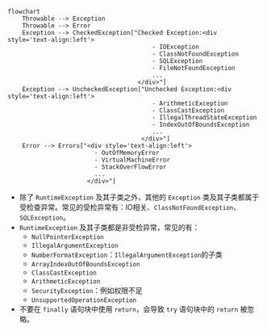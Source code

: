 ```mermaid
flowchart
    Throwable --> Exception
    Throwable --> Error
    Exception --> CheckedException["Checked Exception:<div style='text-align:left'>
                                        - IOException
                                        - ClassNotFoundException
                                        - SQLException
                                        - FileNotFoundException
                                        ...
                                    </div>"]
    Exception --> UncheckedException["Unchecked Exception:<div style='text-align:left'>
                                        - ArithmeticException
                                        - ClassCastException
                                        - IllegalThreadStateException
                                        - IndexOutOfBoundsException
                                        ...
                                     </div>"]
    Error --> Errors["<div style='text-align:left'>
                        - OutOfMemoryError
                        - VirtualMachineError
                        - StackOverFlowError
                        ...
                      </div>"]
```

* 除了 `RuntimeException` 及其子类之外，其他的 `Exception` 类及其子类都属于受检查异常。常见的受检异常有：IO相关、`ClassNotFoundException`、`SQLException`。
* `RuntimeException` 及其子类都是非受检异常，常见的有：
  * `NullPointerException`
  * `IllegalArgumentException`
  * `NumberFormatException`：`IllegalArgumentException`的子类
  * `ArrayIndexOutOfBoundsException`
  * `ClassCastException`
  * `ArithmeticException`
  * `SecurityException`：例如权限不足
  * `UnsupportedOperationException`
* 不要在 `finally` 语句块中使用 `return`，会导致 `try` 语句块中的 `return` 被忽略。
